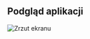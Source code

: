 ## Podgląd aplikacji

![Zrzut ekranu](https://raw.githubusercontent.com/jaman7/logic-react-react-flow/client/public/img/screenshot.png)
